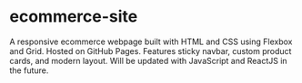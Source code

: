 # ecommerce-site
A responsive ecommerce webpage built with HTML and CSS using Flexbox and Grid. Hosted on GitHub Pages. Features sticky navbar, custom product cards, and modern layout. Will be updated with JavaScript and ReactJS in the future.
